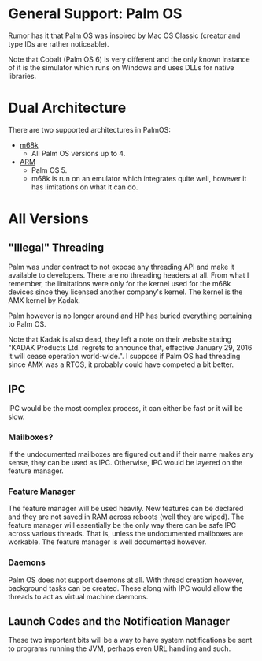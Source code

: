 # General Support: Palm OS

Rumor has it that Palm OS was inspired by Mac OS Classic (creator and type
IDs are rather noticeable).

Note that Cobalt (Palm OS 6) is very different and the only known instance of
it is the simulator which runs on Windows and uses DLLs for native libraries.

# Dual Architecture

There are two supported architectures in PalmOS:

 * [m68k](plat_m68k_palmos.mkd)
   * All Palm OS versions up to 4.
 * [ARM](plat_arm_palmos.mkd)
   * Palm OS 5.
   * m68k is run on an emulator which integrates quite well, however it has
     limitations on what it can do.

# All Versions

## "Illegal" Threading

Palm was under contract to not expose any threading API and make it
available to developers. There are no threading headers at all. From what I
remember, the limitations were only for the kernel used for the m68k devices
since they licensed another company's kernel. The kernel is the AMX kernel by
Kadak.

Palm however is no longer around and HP has buried everything pertaining to
Palm OS.

Note that Kadak is also dead, they left a note on their website stating
"KADAK Products Ltd. regrets to announce that, effective January 29, 2016
it will cease operation world-wide.". I suppose if Palm OS had threading since
AMX was a RTOS, it probably could have competed a bit better.

## IPC

IPC would be the most complex process, it can either be fast or it will be
slow.

### Mailboxes?

If the undocumented mailboxes are figured out and if their name makes any
sense, they can be used as IPC. Otherwise, IPC would be layered on the feature
manager.

### Feature Manager

The feature manager will be used heavily. New features can be declared and
they are not saved in RAM across reboots (well they are wiped). The feature
manager will essentially be the only way there can be safe IPC across various
threads. That is, unless the undocumented mailboxes are workable. The feature
manager is well documented however.

### Daemons

Palm OS does not support daemons at all. With thread creation however,
background tasks can be created. These along with IPC would allow the threads
to act as virtual machine daemons.

## Launch Codes and the Notification Manager

These two important bits will be a way to have system notifications be sent to
programs running the JVM, perhaps even URL handling and such.

